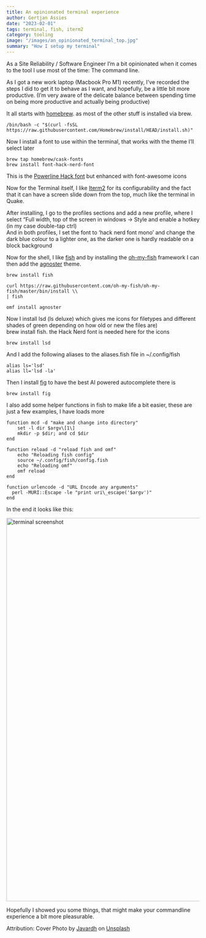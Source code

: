 ```yaml
---
title: An opinionated terminal experience
author: Gertjan Assies
date: "2023-02-01"
tags: terminal, fish, iterm2
category: tooling
image: "/images/an_opinionated_terminal_top.jpg"
summary: "How I setup my terminal"
---
```


As a Site Reliability / Software Engineer I’m a bit opinionated when it comes to the tool I use most of the time: The command line.

As I got a new work laptop (Macbook Pro M1) recently, I’ve recorded the steps I did to get it to behave as I want, and hopefully, be a little bit more productive. (I’m very aware of the delicate balance between spending time on being more productive and actually being productive)

It all starts with [homebrew](http://brew.sh). as most of the other stuff is installed via brew.

```
/bin/bash -c "$(curl -fsSL https://raw.githubusercontent.com/Homebrew/install/HEAD/install.sh)"
```

Now I install a font to use within the terminal, that works with the theme I’ll select later

```
brew tap homebrew/cask-fonts  
brew install font-hack-nerd-font
```

This is the [Powerline Hack font](https://github.com/powerline/fonts) but enhanced with font-awesome icons

Now for the Terminal itself, I like [Iterm2](https://iterm2.com) for its configurability and the fact that it can have a screen slide down from the top, much like the terminal in Quake.

After installing, I go to the profiles sections and add a new profile, where I select “Full width, top of the screen in windows -> Style and enable a hotkey (in my case double-tap ctrl)  
And in both profiles, I set the font to ‘hack nerd font mono’ and change the dark blue colour to a lighter one, as the darker one is hardly readable on a block background

Now for the shell, I like [fish](https://fishshell.com) and by installing the [oh-my-fish](https://github.com/oh-my-fish/oh-my-fish) framework I can then add the [agnoster](https://github.com/oh-my-fish/theme-agnoster) theme.

```
brew install fish
```

```
curl https://raw.githubusercontent.com/oh-my-fish/oh-my-fish/master/bin/install \\  
| fish
```

```
omf install agnoster
```

Now I install lsd (ls deluxe) which gives me icons for filetypes and different shades of green depending on how old or new the files are)  
brew install fish. the Hack Nerd font is needed here for the icons

```
brew install lsd
```

And I add the following aliases to the aliases.fish file in ~/.config/fish

```
alias ls='lsd'  
alias ll='lsd -la'
```

Then I install [fig](https://fig.io) to have the best AI powered autocomplete there is

```
brew install fig
```

I also add some helper functions in fish to make life a bit easier, these are just a few examples, I have loads more

```
function mcd -d "make and change into directory"  
    set -l dir $argv\[1\]  
    mkdir -p $dir; and cd $dir  
end  
  
function reload -d "reload fish and omf"  
    echo "Reloading fish config"  
    source ~/.config/fish/config.fish  
    echo "Reloading omf"  
    omf reload  
end  
  
function urlencode -d "URL Encode any arguments"  
  perl -MURI::Escape -le "print uri\_escape('$argv')"  
end
```

In the end it looks like this:

<img alt="terminal screenshot" src="/images/an_opinionated_terminal_1.png" style="width:1000px;" />

Hopefully I showed you some things, that might make your commandline experience a bit more pleasurable.

Attribution: Cover Photo by [Javardh](https://unsplash.com/@_javardh_001?utm_source=medium&utm_medium=referral) on [Unsplash](https://unsplash.com?utm_source=medium&utm_medium=referral)
